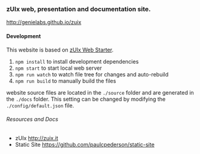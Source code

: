 ### zUIx web, presentation and documentation site.

http://genielabs.github.io/zuix


#### Development

This website is based on [zUIx Web Starter](https://github.com/genemars/zuix-web-starter).

1. `npm install` to install development dependencies
2. `npm start` to start local web server
3. `npm run watch` to watch file tree for changes and auto-rebuild
4. `npm run build` to manually build the files

website source files are located in the `./source` folder and are
generated in the `./docs` folder.
This setting can be changed by modifying the `./config/default.json` file.


###### Resources and Docs

- zUIx http://zuix.it
- Static Site https://github.com/paulcpederson/static-site
